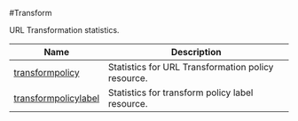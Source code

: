 #Transform

URL Transformation statistics.


<table><thead><tr><th>Name</th><th>Description</th></tr></thead><tbody><tr><td><a href=".././transformpolicy/transformpolicy/">transformpolicy</a></td><td>Statistics for URL Transformation policy resource.</td></tr><tr><td><a href=".././transformpolicylabel/transformpolicylabel/">transformpolicylabel</a></td><td>Statistics for transform policy label resource.</td></tr></tbody></table>

